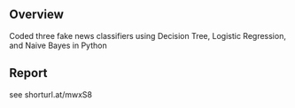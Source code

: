 ## Overview

Coded three fake news classifiers using Decision Tree, Logistic Regression, and Naive Bayes in Python

## Report
see shorturl.at/mwxS8
